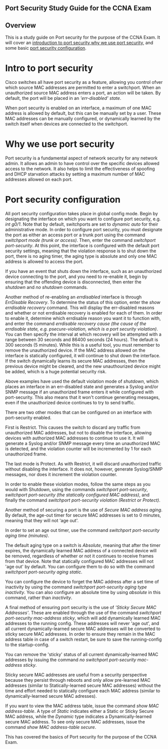 ## Port Security Study Guide for the CCNA Exam

## Overview

This is a study guide on Port security for the purpose of the CCNA Exam. It will cover an [introduction to port security](#Intro_to_port_security),[why we use port security](#why_we_use_port_security), and some basic [port security configuration](#port_security_configuration).

# Intro to port security

Cisco switches all have port security as a feature, allowing you control ofver which source MAC addresses are permitted to enter a switchport. When an unauthorized source MAC address enters a port, an action will be taken. By default, the port will be placed in an _'err-disabled' state_.

When port security is enabled on an interface, a maximum of one MAC address is allowed by default, but this can be manually set by a user. These MAC addresses can be manually configured, or dynamically learned by the switch itself when devices are connected to the switchport.

# Why we use port security

Port security is a fundamental aspect of network security for any network admin. It allows an admin to have control over the specific devices allowed access to the network. It also helps to limit the effectiveness of spoofing and DHCP starvation attacks by setting a maximum number of MAC addresses allowed on each port. 

# Port security configuration

All port security configuration takes place in global config mode. Begin by designating the interface on which you want to configure port security, e.g. _int g0/1_. Note that by default, switchports are set to _dynamic auto_ for their administrative mode. In order to configure port security, you must designate the port as either an access port or a trunk port using the command _switchport mode (trunk or access)_. Then, enter the command _switchport port-security_. At this point, the interface is configured with the default port security settings, meaning that the violation response is to shut down the port, there is no aging timer, the aging type is absolute and only one MAC address is allowed to access the port. 

If you have an event that shuts down the interface, such as an unauthorized device connecting to the port, and you need to re-enable it, begin by ensuring that the offending device is disconnected, then enter the _shutdown_ and _no shutdown_ commands.

Another method of re-enabling an _errdisabled_ interface is through _ErrDisable Recovery_. To determine the status of this option, enter the _show errdisable recovery_ command. This will display the err-disabled reasons and whether or not errdisable recovery is enabled for each of them. In order to enable it, determine which errdisable reason you want it to function with, and enter the command  _errdisable recovery cause (the cause of the errdisable state, e.g. psecure-violation, which is a port security violation)_. You can then specify the interval at which recovery will be attempted with a range between 30 seconds and 86400 seconds (24 hours). The default is 300 seconds (5 minutes). While this is a useful tool, you must remember to remove the unauthorized device. If the MAC address allowed on the interface is statically configured, it will continue to shut down the interface. If the switch dynamically learns its secure MAC addresses, then the previous device might be cleared, and the new unauthourized device might be added, which is a huge potential security risk.

Above examples have used the default violation mode of _shutdown_, which places an interface in an err-disabled state and generates a Syslog and/or SNMP message if an unauthorized frame enters it while configured with port-security. This also means that it won't continue generating messages, even if the unauthorized device continues to try to send traffic. 

There are two other modes that can be configured on an interface with port-security enabled. 

First is Restrict. This causes the switch to discard any traffic from unauthorized MAC addresses, but not to disable the interface, allowing devices with authorized MAC addresses to continue to use it. It will generate a Syslog and/or SNMP message every time an unauthorized MAC is detected, and the violation counter will be incremented by 1 for each unauthorized frame.

The last mode is Protect. As with Restrict, it will discard unauthorized traffic without disabling the interface. It does not, however, generate Syslog/SNMP messages, nor does it increment the violation counter.

In order to enable these violation modes, follow the same steps as you would with Shutdown, using the commands _switchport port-security_, _switchport port-security (the statically configured MAC address)_, and finally the command _switchport port-security violation (Restrict or Protect)_.

Another method of securing a port is the use of _Secure MAC address aging_. By default, the age-out timer for secure MAC addresses is set to 0 minutes, meaning that they will not 'age out'. 

In order to set an age out timer, use the command _switchport port-security aging time (minutes)_. 

The default aging type on a switch is _Absolute_, meaning that after the timer expires, the dynamically learned MAC address of a connected device will be removed, regardless of whether or not it continues to receive frames from that device. Note that statically configured MAC addresses will not 'age out' by default. You can configure them to do so with the command _switchport port-security aging static_.

You can configure the device to forget the MAC address after a set time of inactivity by using the command _switchport port-security aging type inactivity_. You can also configure an absolute time by using _absolute_ in this command, rather than _inactivity_.

A final method of ensuring port security is the use of _'Sticky Secure MAC Addresses'_. These are enabled through the use of the command _switchport port-security mac-address sticky_, which will add dynamically learned MAC addresses to the running config. These addresses will never 'age out', and all current dynamically-learned secure MAC addresses will be converted to sticky secure MAC addresses. In order to ensure they remain in the MAC address table in case of a switch restart, be sure to save the running-config to the startup-config. 

You can remove the 'sticky' status of all current dynamically-learned MAC addresses by issuing the command _no switchport port-security mac-address sticky_.

Sticky secure MAC addresses are useful from a security perspective because they persist through reboots and only allow pre-learned MAC addresses (similar to Statically-learned secure MAC addresses) without the time and effort needed to statically configure each MAC address (similar to dynamically-learned secure MAC adresses).

If you want to view the MAC address table, issue the command _show MAC address-table_. A type of _Static_ indicates either a Static or Sticky Secure MAC address, while the _Dynamic_ type indicates a Dynamically-learned secure MAC address. To see only secure MAC addresses, issue the command _show MAC address-table secure_.

This has covered the basics of Port security for the purpose of the CCNA Exam.